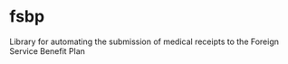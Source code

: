 # fsbp
Library for automating the submission of medical receipts to the Foreign Service Benefit Plan
